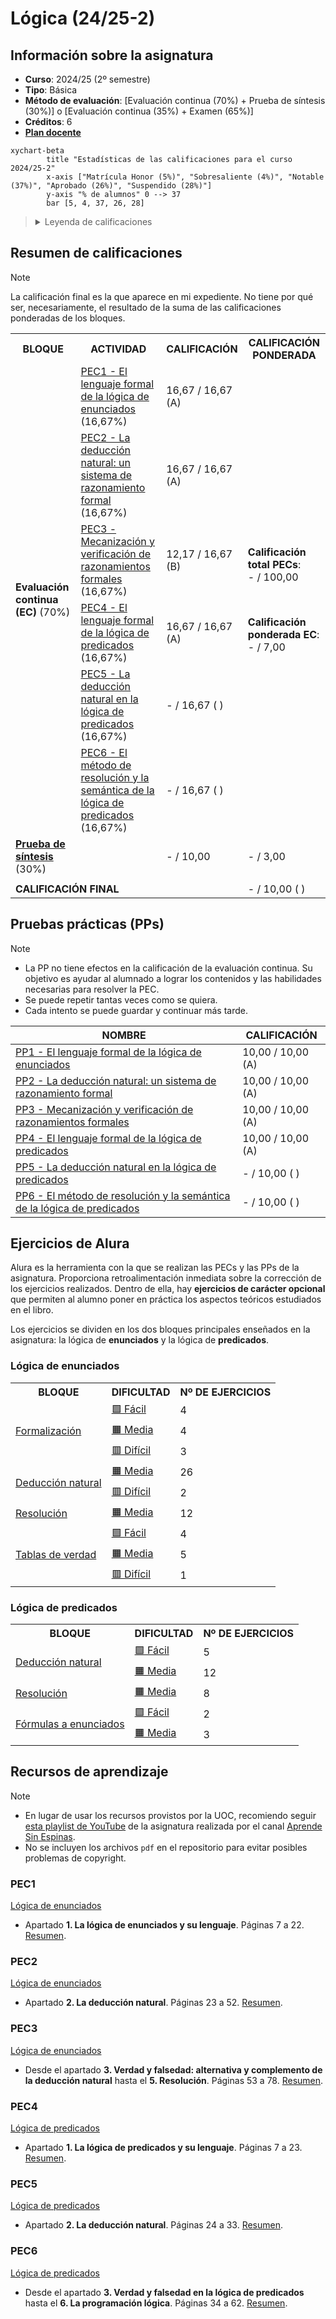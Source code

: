 # Lógica (24/25-2)

## Información sobre la asignatura

- **Curso**: 2024/25 (2º semestre)
- **Tipo**: Básica
- **Método de evaluación**: [Evaluación continua (70%) + Prueba de síntesis (30%)] o [Evaluación continua (35%) + Examen (65%)]
- **Créditos**: 6
- [**Plan docente**](https://apps.uoc.edu/PlaDocent/PlaDocent?Semestre=20242&SignatureCode=75.570&Context=3&Locale=es)

```mermaid
xychart-beta
		title "Estadísticas de las calificaciones para el curso 2024/25-2"
		x-axis ["Matrícula Honor (5%)", "Sobresaliente (4%)", "Notable (37%)", "Aprobado (26%)", "Suspendido (28%)"]
		y-axis "% de alumnos" 0 --> 37
		bar [5, 4, 37, 26, 28]
```

><details>
>	<summary>Leyenda de calificaciones</summary>
>
>	- **Matrícula de Honor (M)**: 9 a 10
>	- **Sobresaliente (EX)**: 9 a 10
>	- **Notable (NO)**: 7 a 8,99
>	- **Aprobado (A)**: 5 a 6,99
>	- **Suspendido (SU)**: 0 a 4,99
></details>

## Resumen de calificaciones

>[!NOTE]
>La calificación final es la que aparece en mi expediente. No tiene por qué ser, necesariamente, el resultado de la suma de las calificaciones ponderadas de los bloques.

<table>
	<tr>
		<th>BLOQUE</th>
		<th>ACTIVIDAD</th>
		<th>CALIFICACIÓN</th>
		<th>CALIFICACIÓN PONDERADA</th>
	</tr>
	<tr>
		<td rowspan="6">
			<strong>Evaluación continua (EC)</strong> (70%)
		</td>
		<td>
			<a href="pec1">
				PEC1 - El lenguaje formal de la lógica de enunciados
			</a>
			(16,67%)
		</td>
		<td>16,67 / 16,67 (A)</td>
		<td rowspan="6">
			<p>
				<strong>Calificación total PECs</strong>:
				<br>
				- / 100,00
			</p>
			<br>
			<p>
				<strong>Calificación ponderada EC</strong>:
				<br>
				- / 7,00</td>
			</p>
	</tr>
	<tr>
		<td>
			<a href="pec2">
				PEC2 - La deducción natural: un sistema de razonamiento formal
			</a>
			(16,67%)
		</td>
		<td>16,67 / 16,67 (A)</td>
	</tr>
	<tr>
		<td>
			<a href="pec3">
				PEC3 - Mecanización y verificación de razonamientos formales
			</a>
			(16,67%)
		</td>
		<td>12,17 / 16,67 (B)</td>
	</tr>
	<tr>
		<td>
			<a href="pec4">
				PEC4 - El lenguaje formal de la lógica de predicados
			</a>
			(16,67%)
		</td>
		<td>16,67 / 16,67 (A)</td>
	</tr>
	<tr>
		<td>
			<a href="pec5">
				PEC5 - La deducción natural en la lógica de predicados
			</a>
			(16,67%)
		</td>
		<td>- / 16,67 ( )</td>
	</tr>
	<tr>
		<td>
			<a href="pec6">
				PEC6 - El método de resolución y la semántica de la lógica de predicados
			</a>
			(16,67%)
		</td>
		<td>- / 16,67 ( )</td>
	</tr>
	<tr>
		<td>
			<a href="ps">
				<strong>Prueba de síntesis</strong>
			</a> (30%)
		</td>
		<td></td>
		<td>- / 10,00</td>
		<td>- / 3,00</td>
	</tr>
	<tr>
		<td colspan="3"></td>
		<td></td>
	</tr>
	<tr>
		<td colspan="3">
			<strong>CALIFICACIÓN FINAL</strong>
		</td>
		<td>- / 10,00 ( )</td>
	</tr>
</table>

## Pruebas prácticas (PPs)

>[!NOTE]
>- La PP no tiene efectos en la calificación de la evaluación continua. Su objetivo es ayudar al alumnado a lograr los contenidos y las habilidades necesarias para resolver la PEC.
>- Se puede repetir tantas veces como se quiera.
>- Cada intento se puede guardar y continuar más tarde.

| NOMBRE                                                              | CALIFICACIÓN       |
|---------------------------------------------------------------------|--------------------|
| [PP1 - El lenguaje formal de la lógica de enunciados](pec1/pp1)            | 10,00 / 10,00 (A)  |
| [PP2 - La deducción natural: un sistema de razonamiento formal](pec2/pp2)     | 10,00 / 10,00 (A)  |
| [PP3 - Mecanización y verificación de razonamientos formales](pec3/pp3) | 10,00 / 10,00 (A) |
| [PP4 - El lenguaje formal de la lógica de predicados](pec4/pp4)                    | 10,00 / 10,00 (A) |
| [PP5 - La deducción natural en la lógica de predicados](pec5/pp5)                    | - / 10,00 ( ) |
| [PP6 - El método de resolución y la semántica de la lógica de predicados](pec6/pp6)                    | - / 10,00 ( ) |

## Ejercicios de Alura

Alura es la herramienta con la que se realizan las PECs y las PPs de la asignatura. Proporciona retroalimentación inmediata sobre la corrección de los ejercicios realizados. Dentro de ella, hay **ejercicios de carácter opcional** que permiten al alumno poner en práctica los aspectos teóricos estudiados en el libro.

Los ejercicios se dividen en los dos bloques principales enseñados en la asignatura: la lógica de **enunciados** y la lógica de **predicados**.

### Lógica de enunciados

<table>
	<tr>
		<th>BLOQUE</th>
		<th>DIFICULTAD</th>
		<th>Nº DE EJERCICIOS</th>
	</tr>
	<!-- FORMALIZACIÓN -->
	<tr>
		<td rowspan="3">
			<a href="ejercicios_alura/1_logica_de_enunciados/1_formalizacion">
			Formalización
			</a>
		</td>
		<td>
			<a href="ejercicios_alura/1_logica_de_enunciados/1_formalizacion/1_facil">
				🟩 Fácil
			</a>
		</td>
		<td>4</td>
	</tr>
	<tr>
		<td>
			<a href="ejercicios_alura/1_logica_de_enunciados/1_formalizacion/2_medio">
				🟧 Media
			</a>
		</td>
		<td>4</td>
	</tr>
	<tr>
		<td>
			<a href="ejercicios_alura/1_logica_de_enunciados/1_formalizacion/3_dificil">
				🟥 Difícil
			</a>
		</td>
		<td>3</td>
	</tr>
	<!-- DEDUCCIÓN NATURAL -->
	<tr>
		<td rowspan="2">
			<a href="ejercicios_alura/1_logica_de_enunciados/2_deduccion_natural">
			Deducción natural
			</a>
		</td>
		<td>
			<a href="ejercicios_alura/1_logica_de_enunciados/2_deduccion_natural/1_medio">
				🟧 Media
			</a>
		</td>
		<td>26</td>
	</tr>
	<tr>
		<td>
			<a href="ejercicios_alura/1_logica_de_enunciados/2_deduccion_natural/2_dificil">
				🟥 Difícil
			</a>
		</td>
		<td>2</td>
	</tr>
	<!-- RESOLUCIÓN -->
	<tr>
		<td>
			<a href="ejercicios_alura/1_logica_de_enunciados/3_resolucion">
				Resolución
			</a>
		</td>
		<td>
			<a href="ejercicios_alura/1_logica_de_enunciados/3_resolucion/1_medio">
				🟧 Media
			</a>
		</td>
		<td>12</td>
	</tr>
	<!-- TABLAS DE VERDAD -->
	<tr>
		<td rowspan="3">
			<a href="ejercicios_alura/1_logica_de_enunciados/4_tablas_de_verdad">
				Tablas de verdad
			</a>
		</td>
		<td>
			<a href="ejercicios_alura/1_logica_de_enunciados/4_tablas_de_verdad/1_facil">
				🟩 Fácil
			</a>
		</td>
		<td>4</td>
	</tr>
	<tr>
		<td>
			<a href="ejercicios_alura/1_logica_de_enunciados/4_tablas_de_verdad/2_medio">
				🟧 Media
			</a>
		</td>
		<td>5</td>
	</tr>
	<tr>
		<td>
			<a href="ejercicios_alura/1_logica_de_enunciados/4_tablas_de_verdad/3_dificil">
				🟥 Difícil
			</a>
		</td>
		<td>1</td>
	</tr>
</table>

### Lógica de predicados

<table>
	<tr>
		<th>BLOQUE</th>
		<th>DIFICULTAD</th>
		<th>Nº DE EJERCICIOS</th>
	</tr>
	<!-- DEDUCCIÓN NATURAL -->
	<tr>
		<td rowspan="2">
			<a href="ejercicios_alura/2_logica_de_predicados/1_deduccion_natural">
			Deducción natural
			</a>
		</td>
		<td>
			<a href="ejercicios_alura/2_logica_de_predicados/1_deduccion_natural/1_facil">
				🟩 Fácil
			</a>
		</td>
		<td>5</td>
	</tr>
	<tr>
		<td>
			<a href="ejercicios_alura/2_logica_de_predicados/1_deduccion_natural//2_medio">
				🟧 Media
			</a>
		</td>
		<td>12</td>
	</tr>
	<!-- RESOLUCIÓN -->
	<tr>
		<td>
			<a href="ejercicios_alura/2_logica_de_predicados/2_resolucion">
				Resolución
			</a>
		</td>
		<td>
			<a href="ejercicios_alura/2_logica_de_predicados/2_resolucion/1_medio">
				🟧 Media
			</a>
		</td>
		<td>8</td>
	</tr>
	<!-- FÓRMULAS A ENUNCIADOS -->
	<tr>
		<td rowspan="2">
			<a href="ejercicios_alura/2_logica_de_predicados/3_formulas_a_enunciados">
				Fórmulas a enunciados
			</a>
		</td>
		<td>
			<a href="ejercicios_alura/2_logica_de_predicados/3_formulas_a_enunciados/1_facil">
				🟩 Fácil
			</a>
		</td>
		<td>2</td>
	</tr>
	<tr>
		<td>
			<a href="ejercicios_alura/2_logica_de_predicados/3_formulas_a_enunciados/2_medio">
				🟧 Media
			</a>
		</td>
		<td>3</td>
	</tr>
</table>


## Recursos de aprendizaje

>[!NOTE]
>- En lugar de usar los recursos provistos por la UOC, recomiendo seguir [esta playlist de YouTube](https://www.youtube.com/playlist?list=PLX3CfQWn-1E1MpqMS_CWzbSSiY7hgOhtA) de la asignatura realizada por el canal [Aprende Sin Espinas](https://www.youtube.com/@AprendeSinEspinas).
>- No se incluyen los archivos `pdf` en el repositorio para evitar posibles problemas de copyright.

### PEC1

[Lógica de enunciados](http://cvapp.uoc.edu/autors/MostraPDFMaterialAction.do?id=265957&hash=f4eec8d6f2470281eeabfd721755d26ab5429e0b8fd1581689cea334dc3dd6a5)
- Apartado **1. La lógica de enunciados y su lenguaje**. Páginas 7 a 22. [Resumen](pec1/recursos).

### PEC2

[Lógica de enunciados](http://cvapp.uoc.edu/autors/MostraPDFMaterialAction.do?id=265957&hash=f4eec8d6f2470281eeabfd721755d26ab5429e0b8fd1581689cea334dc3dd6a5)
- Apartado **2. La deducción natural**. Páginas 23 a 52. [Resumen](pec2/recursos).

### PEC3

[Lógica de enunciados](http://cvapp.uoc.edu/autors/MostraPDFMaterialAction.do?id=265957&hash=f4eec8d6f2470281eeabfd721755d26ab5429e0b8fd1581689cea334dc3dd6a5)
- Desde el apartado **3. Verdad y falsedad: alternativa y complemento de la deducción natural** hasta el **5. Resolución**. Páginas 53 a 78. [Resumen](pec3/recursos).

### PEC4

[Lógica de predicados](http://cvapp.uoc.edu/autors/MostraPDFMaterialAction.do?id=265958&hash=baefe4fe0e1c8594e63fe3a9c98754ced25fc6b142154c8a6c4e6f31ed28dfde)
- Apartado **1. La lógica de predicados y su lenguaje**. Páginas 7 a 23. [Resumen](pec4/recursos).

### PEC5

[Lógica de predicados](http://cvapp.uoc.edu/autors/MostraPDFMaterialAction.do?id=265958&hash=baefe4fe0e1c8594e63fe3a9c98754ced25fc6b142154c8a6c4e6f31ed28dfde)
- Apartado **2. La deducción natural**. Páginas 24 a 33. [Resumen](pec5/recursos).

### PEC6

[Lógica de predicados](http://cvapp.uoc.edu/autors/MostraPDFMaterialAction.do?id=265958&hash=baefe4fe0e1c8594e63fe3a9c98754ced25fc6b142154c8a6c4e6f31ed28dfde)
- Desde el apartado **3. Verdad y falsedad en la lógica de predicados** hasta el **6. La programación lógica**. Páginas 34 a 62. [Resumen](pec6/recursos).
